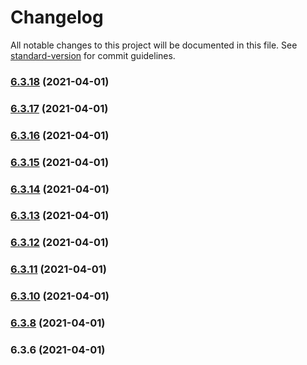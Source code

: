 # Changelog

All notable changes to this project will be documented in this file. See [standard-version](https://github.com/conventional-changelog/standard-version) for commit guidelines.

### [6.3.18](https://github.com/wheelroom/wheelroom/compare/@wheelroom/any@6.3.17...@wheelroom/any@6.3.18) (2021-04-01)

### [6.3.17](https://github.com/wheelroom/wheelroom/compare/@wheelroom/any@6.3.16...@wheelroom/any@6.3.17) (2021-04-01)

### [6.3.16](https://github.com/wheelroom/wheelroom/compare/@wheelroom/any@6.3.15...@wheelroom/any@6.3.16) (2021-04-01)

### [6.3.15](https://github.com/wheelroom/wheelroom/compare/@wheelroom/any@6.3.14...@wheelroom/any@6.3.15) (2021-04-01)

### [6.3.14](https://github.com/wheelroom/wheelroom/compare/@wheelroom/any@6.3.13...@wheelroom/any@6.3.14) (2021-04-01)

### [6.3.13](https://github.com/wheelroom/wheelroom/compare/@wheelroom/any@6.3.12...@wheelroom/any@6.3.13) (2021-04-01)

### [6.3.12](https://github.com/wheelroom/wheelroom/compare/@wheelroom/any@6.3.11...@wheelroom/any@6.3.12) (2021-04-01)

### [6.3.11](https://github.com/wheelroom/wheelroom/compare/@wheelroom/any@6.3.10...@wheelroom/any@6.3.11) (2021-04-01)

### [6.3.10](https://github.com/wheelroom/wheelroom/compare/@wheelroom/any@6.3.8...@wheelroom/any@6.3.10) (2021-04-01)

### [6.3.8](https://github.com/wheelroom/wheelroom/compare/@wheelroom/any@6.3.6...@wheelroom/any@6.3.8) (2021-04-01)

### 6.3.6 (2021-04-01)
